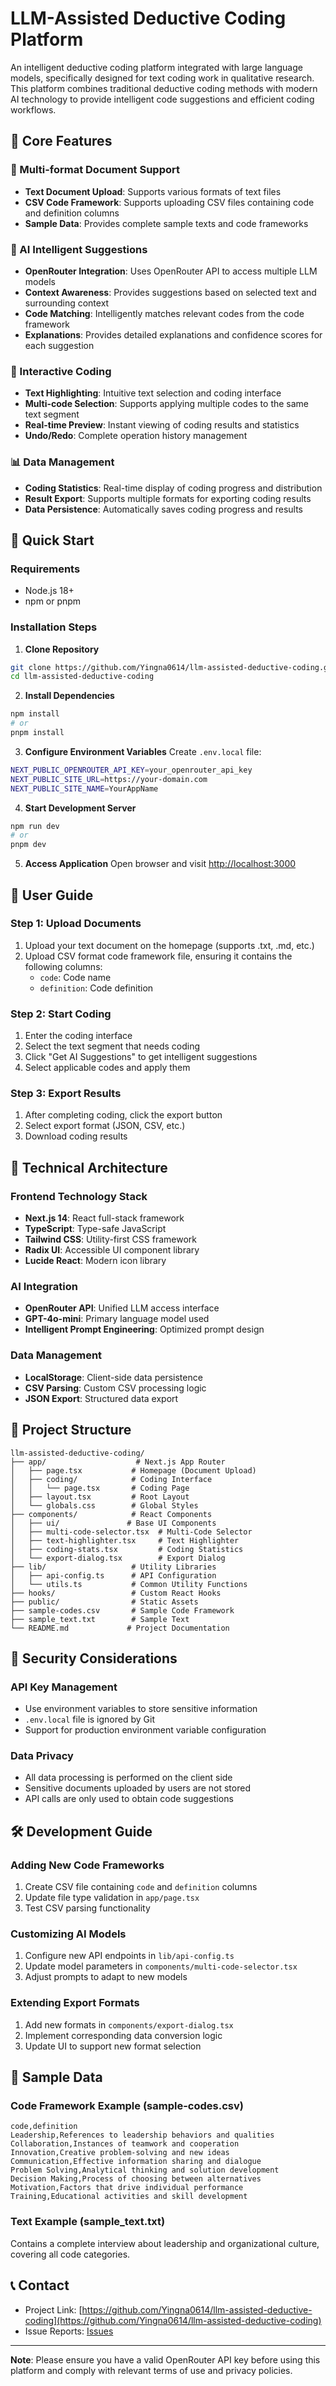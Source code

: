 # LLM-Assisted Deductive Coding Platform

An intelligent deductive coding platform integrated with large language models, specifically designed for text coding work in qualitative research. This platform combines traditional deductive coding methods with modern AI technology to provide intelligent code suggestions and efficient coding workflows.

## 🌟 Core Features

### 📄 Multi-format Document Support
- **Text Document Upload**: Supports various formats of text files
- **CSV Code Framework**: Supports uploading CSV files containing code and definition columns
- **Sample Data**: Provides complete sample texts and code frameworks

### 🤖 AI Intelligent Suggestions
- **OpenRouter Integration**: Uses OpenRouter API to access multiple LLM models
- **Context Awareness**: Provides suggestions based on selected text and surrounding context
- **Code Matching**: Intelligently matches relevant codes from the code framework
- **Explanations**: Provides detailed explanations and confidence scores for each suggestion

### 🎯 Interactive Coding
- **Text Highlighting**: Intuitive text selection and coding interface
- **Multi-code Selection**: Supports applying multiple codes to the same text segment
- **Real-time Preview**: Instant viewing of coding results and statistics
- **Undo/Redo**: Complete operation history management

### 📊 Data Management
- **Coding Statistics**: Real-time display of coding progress and distribution
- **Result Export**: Supports multiple formats for exporting coding results
- **Data Persistence**: Automatically saves coding progress and results

## 🚀 Quick Start

### Requirements
- Node.js 18+ 
- npm or pnpm

### Installation Steps

1. **Clone Repository**
```bash
git clone https://github.com/Yingna0614/llm-assisted-deductive-coding.git
cd llm-assisted-deductive-coding
```

2. **Install Dependencies**
```bash
npm install
# or
pnpm install
```

3. **Configure Environment Variables**
Create `.env.local` file:
```bash
NEXT_PUBLIC_OPENROUTER_API_KEY=your_openrouter_api_key
NEXT_PUBLIC_SITE_URL=https://your-domain.com
NEXT_PUBLIC_SITE_NAME=YourAppName
```

4. **Start Development Server**
```bash
npm run dev
# or
pnpm dev
```

5. **Access Application**
Open browser and visit [http://localhost:3000](http://localhost:3000)

## 📖 User Guide

### Step 1: Upload Documents
1. Upload your text document on the homepage (supports .txt, .md, etc.)
2. Upload CSV format code framework file, ensuring it contains the following columns:
   - `code`: Code name
   - `definition`: Code definition

### Step 2: Start Coding
1. Enter the coding interface
2. Select the text segment that needs coding
3. Click "Get AI Suggestions" to get intelligent suggestions
4. Select applicable codes and apply them

### Step 3: Export Results
1. After completing coding, click the export button
2. Select export format (JSON, CSV, etc.)
3. Download coding results

## 🔧 Technical Architecture

### Frontend Technology Stack
- **Next.js 14**: React full-stack framework
- **TypeScript**: Type-safe JavaScript
- **Tailwind CSS**: Utility-first CSS framework
- **Radix UI**: Accessible UI component library
- **Lucide React**: Modern icon library

### AI Integration
- **OpenRouter API**: Unified LLM access interface
- **GPT-4o-mini**: Primary language model used
- **Intelligent Prompt Engineering**: Optimized prompt design

### Data Management
- **LocalStorage**: Client-side data persistence
- **CSV Parsing**: Custom CSV processing logic
- **JSON Export**: Structured data export

## 📁 Project Structure

```
llm-assisted-deductive-coding/
├── app/                    # Next.js App Router
│   ├── page.tsx           # Homepage (Document Upload)
│   ├── coding/            # Coding Interface
│   │   └── page.tsx       # Coding Page
│   ├── layout.tsx         # Root Layout
│   └── globals.css        # Global Styles
├── components/            # React Components
│   ├── ui/               # Base UI Components
│   ├── multi-code-selector.tsx  # Multi-Code Selector
│   ├── text-highlighter.tsx     # Text Highlighter
│   ├── coding-stats.tsx         # Coding Statistics
│   └── export-dialog.tsx        # Export Dialog
├── lib/                   # Utility Libraries
│   ├── api-config.ts      # API Configuration
│   └── utils.ts           # Common Utility Functions
├── hooks/                 # Custom React Hooks
├── public/                # Static Assets
├── sample-codes.csv       # Sample Code Framework
├── sample_text.txt        # Sample Text
└── README.md             # Project Documentation
```

## 🔐 Security Considerations

### API Key Management
- Use environment variables to store sensitive information
- `.env.local` file is ignored by Git
- Support for production environment variable configuration

### Data Privacy
- All data processing is performed on the client side
- Sensitive documents uploaded by users are not stored
- API calls are only used to obtain code suggestions

## 🛠️ Development Guide

### Adding New Code Frameworks
1. Create CSV file containing `code` and `definition` columns
2. Update file type validation in `app/page.tsx`
3. Test CSV parsing functionality

### Customizing AI Models
1. Configure new API endpoints in `lib/api-config.ts`
2. Update model parameters in `components/multi-code-selector.tsx`
3. Adjust prompts to adapt to new models

### Extending Export Formats
1. Add new formats in `components/export-dialog.tsx`
2. Implement corresponding data conversion logic
3. Update UI to support new format selection

## 📝 Sample Data

### Code Framework Example (sample-codes.csv)
```csv
code,definition
Leadership,References to leadership behaviors and qualities
Collaboration,Instances of teamwork and cooperation
Innovation,Creative problem-solving and new ideas
Communication,Effective information sharing and dialogue
Problem Solving,Analytical thinking and solution development
Decision Making,Process of choosing between alternatives
Motivation,Factors that drive individual performance
Training,Educational activities and skill development
```

### Text Example (sample_text.txt)
Contains a complete interview about leadership and organizational culture, covering all code categories.


## 📞 Contact

- Project Link: [https://github.com/Yingna0614/llm-assisted-deductive-coding](https://github.com/Yingna0614/llm-assisted-deductive-coding)
- Issue Reports: [Issues](https://github.com/Yingna0614/llm-assisted-deductive-coding/issues)

---

**Note**: Please ensure you have a valid OpenRouter API key before using this platform and comply with relevant terms of use and privacy policies.
